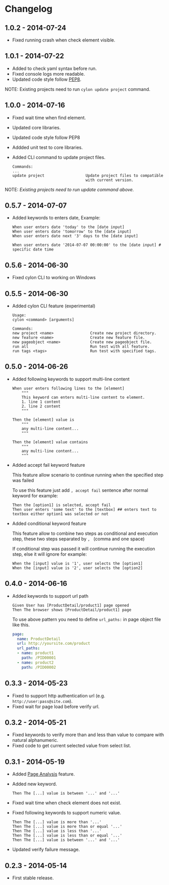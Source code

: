 # Changelog

## 1.0.2 - 2014-07-24
- Fixed running crash when check element visible.

## 1.0.1 - 2014-07-22
- Added to check yaml syntax before run.
- Fixed console logs more readable.
- Updated code style follow [PEP8](http://legacy.python.org/dev/peps/pep-0008/).

NOTE: Existing projects need to run `cylon update project` command.

## 1.0.0 - 2014-07-16
- Fixed wait time when find element.
- Updated core libraries.
- Updated code style follow PEP8
- Addded unit test to core libraries.
- Added CLI command to update project files.

  ```
  Commands:
  ...
  update project                  Update project files to compatible
                                  with current version.
  ```

NOTE: _Existing projects need to run update command above._


## 0.5.7 - 2014-07-07
- Added keywords to enters date, Example:

  ```feature
  When user enters date 'today' to the [date input]
  When user enters date 'tomorrow' to the [date input]
  When user enters date next '3' days to the [date input]

  When user enters date '2014-07-07 00:00:00' to the [date input] # specific date time
  ```

## 0.5.6 - 2014-06-30
- Fixed cylon CLI to working on Windows

## 0.5.5 - 2014-06-30
- Added cylon CLI feature (experimental)

  ```
  Usage:
  cylon <command> [arguments]

  Commands:
  new project <name>                Create new project directory.
  new feature <name>                Create new feature file.
  new pageobject <name>             Create new pageobject file.
  run all                           Run test with all feature.
  run tags <tags>                   Run test with specified tags.
  ```

## 0.5.0 - 2014-06-26
- Added following keywords to support multi-line content

  ```feature
  When user enters following lines to the [element]
      """
      This keyword can enters multi-line content to element.
      1. line 1 content
      2. line 2 content
      """

  Then the [element] value is
      """
      any multi-line content...
      """

  Then the [element] value contains
      """
      any multi-line content...
      """
  ```

- Added accept fail keyword feature

  This feature allow scenario to continue running when the specified step was failed

  To use this feature just add `, accept fail` sentence after normal keyword for example:

  ```feature
  Then the [option1] is selected, accept fail
  Then user enters 'some text' to the [textbox] ## enters text to textbox either option1 was selected or not

  ```

- Added conditional keyword feature

  This feature allow to combine two steps as conditional and execution step,
  these two steps separated by `, ` (comma and one space)

  If conditional step was passed it will continue running the execution step, else it will ignore for example:

  ```feature
  When the [input] value is '1', user selects the [option1]
  When the [input] value is '2', user selects the [option2]
  ```

## 0.4.0 - 2014-06-16
- Added keywords to support url path

  ```feature
  Given User has [ProductDetail/product1] page opened
  Then The browser shows [ProductDetail/product1] page
  ```

  To use above pattern you need to define `url_paths:` in page object file like this.

  ```yaml
  page:
    name: ProductDetail
    url: http://yoursite.com/product
    url_paths:
    - name: product1
      path: /PID00001
    - name: product2
      path: /PID00002
  ```

## 0.3.3 - 2014-05-23
- Fixed to support http authentication url (e.g. ```http://user:pass@site.com```).
- Fixed wait for page load before verify url.

## 0.3.2 - 2014-05-21
- Fixed keywords to verify more than and less than value to compare with natural alphanumeric.
- Fixed code to get current selected value from select list.

## 0.3.1 - 2014-05-19
- Added [Page Analysis](https://github.com/gigapixel/project-cylon/wiki/Page-Analysis) feature.
- Added new keyword.

  ```feature
  Then The [...] value is between '...' and '...'
  ```

- Fixed wait time when check element does not exist.
- Fixed following keywords to support numeric value.

  ```feature
  Then The [...] value is more than '...'
  Then The [...] value is more than or equal '...'
  Then The [...] value is less than '...'
  Then The [...] value is less than or equal '...'
  Then The [...] value is between '...' and '...'
  ```
- Updated verify failure message.

## 0.2.3 - 2014-05-14
- First stable release.
